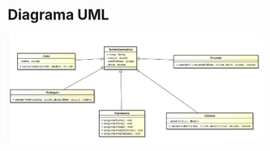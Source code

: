 # Diagrama UML

![alt text](https://raw.githubusercontent.com/AndreLuis117/Exercicios_Heranca/master/Pics_UML/Cenario4_UML.png?token=AkDXdOXKsz8yrxeLwdR5fXkhLjTH487Oks5bVTo5wA%3D%3D)

